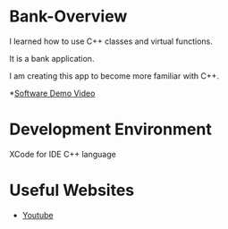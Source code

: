 # Bank-Overview

I learned how to use C++ classes and virtual functions.

It is a bank application.

I am creating this app to become more familiar with C++.

*[Software Demo Video](https://youtu.be/QWbZzW1cECQ)

# Development Environment

XCode for IDE
C++ language

# Useful Websites

* [Youtube](https://cplusplus.com/)
